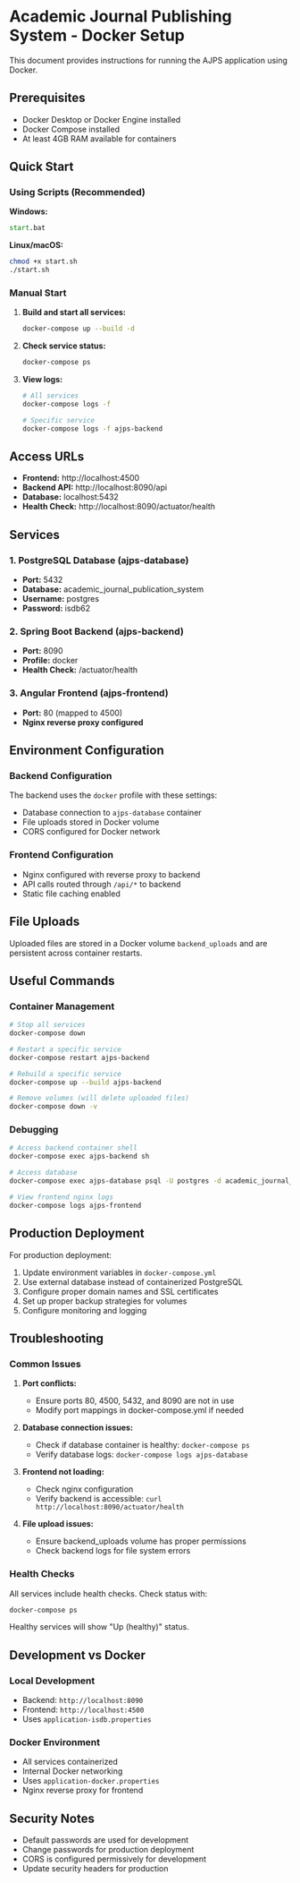 # Academic Journal Publishing System - Docker Setup

This document provides instructions for running the AJPS application using Docker.

## Prerequisites

- Docker Desktop or Docker Engine installed
- Docker Compose installed
- At least 4GB RAM available for containers

## Quick Start

### Using Scripts (Recommended)

**Windows:**
```cmd
start.bat
```

**Linux/macOS:**
```bash
chmod +x start.sh
./start.sh
```

### Manual Start

1. **Build and start all services:**
   ```bash
   docker-compose up --build -d
   ```

2. **Check service status:**
   ```bash
   docker-compose ps
   ```

3. **View logs:**
   ```bash
   # All services
   docker-compose logs -f
   
   # Specific service
   docker-compose logs -f ajps-backend
   ```

## Access URLs

- **Frontend:** http://localhost:4500
- **Backend API:** http://localhost:8090/api
- **Database:** localhost:5432
- **Health Check:** http://localhost:8090/actuator/health

## Services

### 1. PostgreSQL Database (ajps-database)
- **Port:** 5432
- **Database:** academic_journal_publication_system
- **Username:** postgres
- **Password:** isdb62

### 2. Spring Boot Backend (ajps-backend)
- **Port:** 8090
- **Profile:** docker
- **Health Check:** /actuator/health

### 3. Angular Frontend (ajps-frontend)
- **Port:** 80 (mapped to 4500)
- **Nginx reverse proxy configured**

## Environment Configuration

### Backend Configuration
The backend uses the `docker` profile with these settings:
- Database connection to `ajps-database` container
- File uploads stored in Docker volume
- CORS configured for Docker network

### Frontend Configuration
- Nginx configured with reverse proxy to backend
- API calls routed through `/api/*` to backend
- Static file caching enabled

## File Uploads

Uploaded files are stored in a Docker volume `backend_uploads` and are persistent across container restarts.

## Useful Commands

### Container Management
```bash
# Stop all services
docker-compose down

# Restart a specific service
docker-compose restart ajps-backend

# Rebuild a specific service
docker-compose up --build ajps-backend

# Remove volumes (will delete uploaded files)
docker-compose down -v
```

### Debugging
```bash
# Access backend container shell
docker-compose exec ajps-backend sh

# Access database
docker-compose exec ajps-database psql -U postgres -d academic_journal_publication_system

# View frontend nginx logs
docker-compose logs ajps-frontend
```

## Production Deployment

For production deployment:

1. Update environment variables in `docker-compose.yml`
2. Use external database instead of containerized PostgreSQL
3. Configure proper domain names and SSL certificates
4. Set up proper backup strategies for volumes
5. Configure monitoring and logging

## Troubleshooting

### Common Issues

1. **Port conflicts:**
   - Ensure ports 80, 4500, 5432, and 8090 are not in use
   - Modify port mappings in docker-compose.yml if needed

2. **Database connection issues:**
   - Check if database container is healthy: `docker-compose ps`
   - Verify database logs: `docker-compose logs ajps-database`

3. **Frontend not loading:**
   - Check nginx configuration
   - Verify backend is accessible: `curl http://localhost:8090/actuator/health`

4. **File upload issues:**
   - Ensure backend_uploads volume has proper permissions
   - Check backend logs for file system errors

### Health Checks

All services include health checks. Check status with:
```bash
docker-compose ps
```

Healthy services will show "Up (healthy)" status.

## Development vs Docker

### Local Development
- Backend: `http://localhost:8090`
- Frontend: `http://localhost:4500`
- Uses `application-isdb.properties`

### Docker Environment
- All services containerized
- Internal Docker networking
- Uses `application-docker.properties`
- Nginx reverse proxy for frontend

## Security Notes

- Default passwords are used for development
- Change passwords for production deployment
- CORS is configured permissively for development
- Update security headers for production
